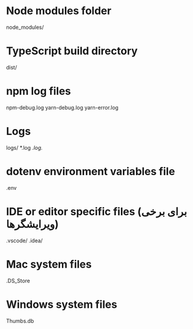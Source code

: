 # Node modules folder
node_modules/

# TypeScript build directory
dist/

# npm log files
npm-debug.log
yarn-debug.log
yarn-error.log

# Logs
logs/
*.log
*.log.*

# dotenv environment variables file
.env

# IDE or editor specific files (برای برخی ویرایشگرها)
.vscode/
.idea/

# Mac system files
.DS_Store

# Windows system files
Thumbs.db
